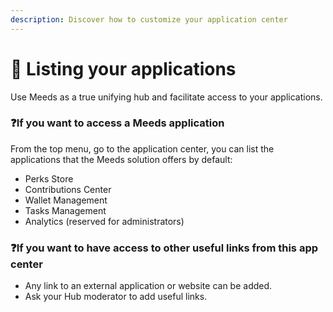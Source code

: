 ```yaml
---
description: Discover how to customize your application center
---
```


# 📌 Listing your applications

Use Meeds as a true unifying hub and facilitate access to your applications.

### :question:If you want to access a Meeds application&#x20;

From the top menu, go to the application center, you can list the applications that the Meeds solution offers by default:

* Perks Store
* Contributions Center
* Wallet Management
* Tasks Management
* Analytics (reserved for administrators)

### :question:If you want to have access to other useful links from this app center

* Any link to an external application or website can be added.
* Ask your Hub moderator to add useful links.
